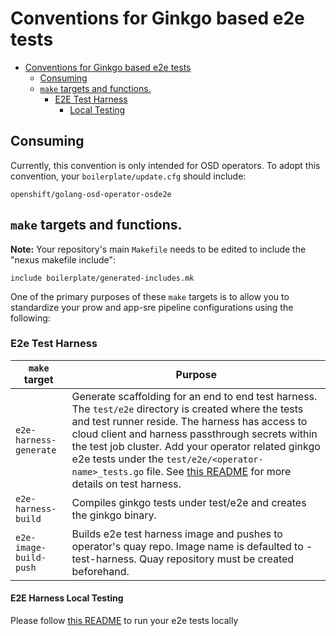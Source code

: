 # Conventions for Ginkgo based e2e tests

- [Conventions for Ginkgo based e2e tests](#conventions-for-ginkgo-based-e2e-tests)
    - [Consuming](#consuming)
    - [`make` targets and functions.](#make-targets-and-functions)
        - [E2E Test Harness](#e2e-test-harness)
            - [Local Testing](#e2e-harness-local-testing)

## Consuming
Currently, this convention is only intended for OSD operators. To adopt this convention, your `boilerplate/update.cfg` should include:

```
openshift/golang-osd-operator-osde2e
```

## `make` targets and functions.

**Note:** Your repository's main `Makefile` needs to be edited to include the
"nexus makefile include":

```
include boilerplate/generated-includes.mk
```

One of the primary purposes of these `make` targets is to allow you to
standardize your prow and app-sre pipeline configurations using the
following:

### E2e Test Harness

| `make` target      | Purpose                                                                                                                                                                                                                                                                                                                                                                                                                                                                                             |
|--------------------|-----------------------------------------------------------------------------------------------------------------------------------------------------------------------------------------------------------------------------------------------------------------------------------------------------------------------------------------------------------------------------------------------------------------------------------------------------------------------------------------------------|
| `e2e-harness-generate` | Generate scaffolding for an end to end test harness. The `test/e2e` directory is created where the tests and test runner reside. The harness has access to cloud client and harness passthrough secrets within the test job cluster. Add your operator  related ginkgo e2e tests under the `test/e2e/<operator-name>_tests.go` file. See [this README](https://github.com/openshift/osde2e-example-test-harness/blob/main/README.md#locally-running-this-example) for more details on test harness. |
| `e2e-harness-build`| Compiles ginkgo tests under test/e2e and creates the ginkgo binary.                                                                                                                                                                                                                                                                                                                                                                                                                                 |
| `e2e-image-build-push` | Builds e2e test harness image and pushes to operator's quay repo. Image name is defaulted to <operator-image-name>-test-harness. Quay repository must be created beforehand.                                                                                                                                                                                                                                                                                                                        |

#### E2E Harness Local Testing

Please follow [this README](https://github.com/openshift/osde2e-example-test-harness/blob/main/README.md#locally-running-this-example) to run your e2e tests locally

